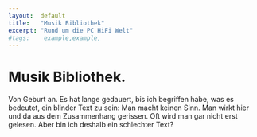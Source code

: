 ```yaml
---
layout:  default
title:   "Musik Bibliothek"
excerpt: "Rund um die PC HiFi Welt"
#tags:    example,example,
---
```


# Musik Bibliothek.
Von Geburt an. Es hat lange gedauert, bis ich begriffen habe, was es bedeutet, ein blinder Text zu sein: Man macht keinen Sinn. Man wirkt hier und da aus dem Zusammenhang gerissen. Oft wird man gar nicht erst gelesen. Aber bin ich deshalb ein schlechter Text?